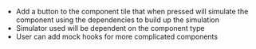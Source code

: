 - Add a button to the component tile that when pressed will simulate the component using the dependencies to build up the simulation
- Simulator used will be dependent on the component type
- User can add mock hooks for more complicated components